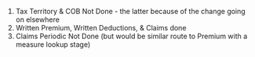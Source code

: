 
1. Tax Territory & COB Not Done - the latter because of the change going on elsewhere
2. Written Premium, Written Deductions, & Claims done
3. Claims Periodic Not Done (but would be similar route to Premium with a measure lookup stage)

